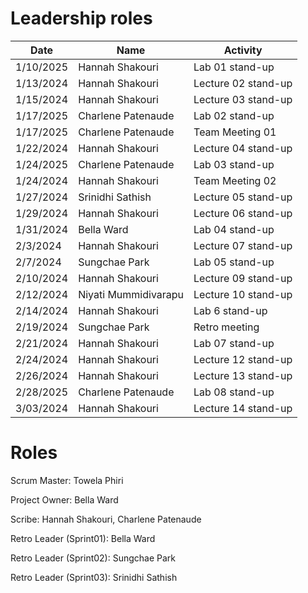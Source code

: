 # Leadership roles

| Date      | Name                   | Activity                                  |
|-----------|------------------------|-------------------------------------------|
| 1/10/2025 | Hannah Shakouri        | Lab 01 stand-up                           |
| 1/13/2024 | Hannah Shakouri        | Lecture 02 stand-up                       |
| 1/15/2024 | Hannah Shakouri        | Lecture 03 stand-up                       |
| 1/17/2025 | Charlene Patenaude     | Lab 02 stand-up                           |
| 1/17/2025 | Charlene Patenaude     | Team Meeting 01                           |
| 1/22/2024 | Hannah Shakouri        | Lecture 04 stand-up                       |
| 1/24/2025 | Charlene Patenaude     | Lab 03 stand-up                           |
| 1/24/2024 | Hannah Shakouri        | Team Meeting 02                           |
| 1/27/2024 | Srinidhi Sathish       | Lecture 05 stand-up                       |
| 1/29/2024 | Hannah Shakouri        | Lecture 06 stand-up                       |
| 1/31/2024 | Bella Ward             | Lab 04 stand-up                           |
| 2/3/2024 | Hannah Shakouri         | Lecture 07 stand-up                       |
| 2/7/2024 | Sungchae Park           | Lab 05 stand-up                           |
| 2/10/2024 | Hannah Shakouri        | Lecture 09 stand-up                       |
| 2/12/2024 | Niyati Mummidivarapu   | Lecture 10 stand-up                       |
| 2/14/2024 | Hannah Shakouri        | Lab 6 stand-up                            |
| 2/19/2024 | Sungchae Park          | Retro meeting                             |
| 2/21/2024 | Hannah Shakouri        | Lab 07 stand-up                           |
| 2/24/2024 | Hannah Shakouri        | Lecture 12 stand-up                       |
| 2/26/2024 | Hannah Shakouri        | Lecture 13 stand-up                       |
| 2/28/2025 | Charlene Patenaude     | Lab 08 stand-up                           |
| 3/03/2024 | Hannah Shakouri        | Lecture 14 stand-up                       |

# Roles

Scrum Master: Towela Phiri

Project Owner: Bella Ward

Scribe: Hannah Shakouri, Charlene Patenaude

Retro Leader (Sprint01): Bella Ward

Retro Leader (Sprint02): Sungchae Park

Retro Leader (Sprint03): Srinidhi Sathish


